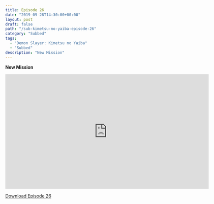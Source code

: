 ```yaml
---
title: Episode 26
date: "2019-09-28T14:30:00+00:00"
layout: post
draft: false
path: "/sub-kimetsu-no-yaiba-episode-26"
category: "Subbed"
tags:
  - "Demon Slayer: Kimetsu no Yaiba"
  - "Subbed"
description: "New Mission"
---
```


**New Mission**

<iframe width="640" height="360" src="https://www.rapidvid.to/e/G7Z9YMF2WV" frameborder="0" marginwidth=0 marginheight=0 scrolling=no allowfullscreen></iframe>

<a href="http://ouo.io/qs/eCodkFEQ?s=https://www.rapidvid.to/d/G7Z9YMF2WV">Download Episode 26</a>
